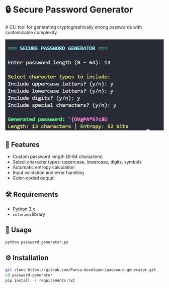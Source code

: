 # 🔒 Secure Password Generator

A CLI tool for generating cryptographically strong passwords with customizable complexity.

![Password Generator Demo](assets/main.PNG)

## 🌟 Features
- Custom password length (8-64 characters)
- Select character types: uppercase, lowercase, digits, symbols
- Automatic entropy calculation
- Input validation and error handling
- Color-coded output

## 🛠️ Requirements
- Python 3.x
- `colorama` library

## 🚀 Usage
```bash
python password_generator.py
```

## ⚙️ Installation
```bash
git clone https://github.com/Parsa-developer/password-generator.git
cd password-generator
pip install -r requirements.txt